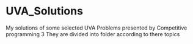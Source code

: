 # UVA_Solutions
My solutions of some selected UVA Problems presented by Competitive programming 3
They are divided into folder according to there topics

